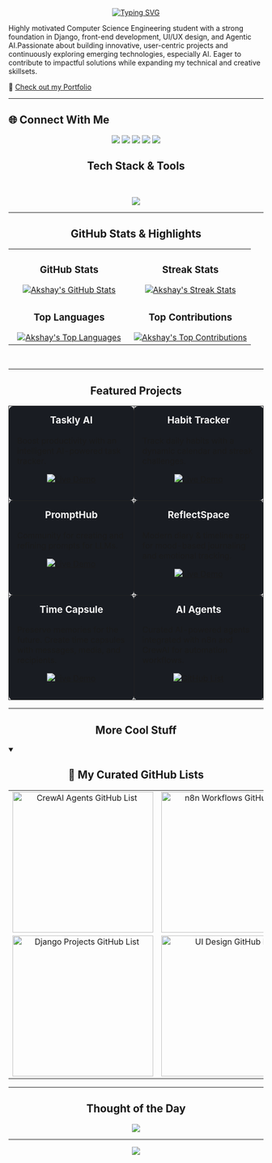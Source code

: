 <p align="center">
  <a href="https://github.com/Akshaykarthicks">
    <img src="https://readme-typing-svg.demolab.com?lines=Hey+there!;Akshay+here.&font=Fira+Code&center=true&width=350&height=70&duration=3000&pause=1000&size=28&color=36BCF7&vCenter=true" alt="Typing SVG" />
  </a>
</p>


<p align="left">
  Highly motivated Computer Science Engineering student with a strong foundation in Django, front-end development, UI/UX design, and Agentic AI.Passionate about building innovative, user-centric projects and continuously exploring emerging technologies, especially AI. Eager to contribute to impactful solutions while expanding my technical and creative skillsets.
</p>

🔗 [Check out my Portfolio](https://akshaykarthicks.github.io/AKS/)

---

## 🌐 Connect With Me
  <p align="center">
    <a href="https://instagram.com/_.aksy._"><img src="https://img.shields.io/badge/Instagram-%23E4405F.svg?logo=Instagram&logoColor=white" /></a>
    <a href="https://linkedin.com/in/akshay-karthick-s"><img src="https://img.shields.io/badge/LinkedIn-%230077B5.svg?logo=linkedin&logoColor=white" /></a>
    <a href="https://reddit.com/user/aksy_1"><img src="https://img.shields.io/badge/Reddit-%23FF4500.svg?logo=Reddit&logoColor=white" /></a>
    <a href="mailto:akshaykarthick01@gmail.com"><img src="https://img.shields.io/badge/Email-D14836?logo=gmail&logoColor=white" /></a>
    <a href="https://ak-sy.medium.com/"><img src="https://img.shields.io/badge/Medium-12100E?logo=medium&logoColor=white" /></a>
  </p>


<!-- Tech Stack Animated Banner -->
<h2 align="center">Tech Stack & Tools</h2>

<br />

<!-- Skills Badges -->
<p align="center">
  <a href="#"><img src="https://skillicons.dev/icons?i=django,python,react,html,css,vercel,figma,docker,supabase&theme=dark" /></a>
</p>

---



<!-- GitHub Stats and Contributions -->
<h2 align="center">GitHub Stats & Highlights</h2>

<table width="100%">
  <tr>
    <td width="50%" align="center">
      <h3><strong>GitHub Stats</strong></h3>
      <a href="https://github.com/akshaykarthicks">
        <img src="https://github-readme-stats.vercel.app/api?username=akshaykarthicks&title_color=8ac9ff&text_color=51f6e2&icon_color=51f6e2&bg_color=232335&ring_color=8ac9ff&border_color=232335&hide_border=true&show_icons=true" alt="Akshay's GitHub Stats" />
      </a>
    </td>
    <td width="50%" align="center">
      <h3><strong>Streak Stats</strong></h3>
      <a href="https://github.com/akshaykarthicks">
        <img src="https://nirzak-streak-stats.vercel.app/?user=AKSHAYKARTHICKS&theme=radical&hide_border=true" alt="Akshay's Streak Stats" />
      </a>
    </td>
  </tr>
  <tr>
    <td align="center">
      <h3><strong>Top Languages</strong></h3>
      <a href="https://github.com/akshaykarthicks">
        <img src="https://github-readme-stats.vercel.app/api/top-langs/?username=akshaykarthicks&theme=radical&layout=compact&hide_border=true" alt="Akshay's Top Languages" />
      </a>
    </td>
    <td align="center">
      <h3><strong>Top Contributions</strong></h3>
      <a href="https://github.com/akshaykarthicks">
        <img src="https://github-contributor-stats.vercel.app/api?username=AKSHAYKARTHICKS&limit=5&theme=radical&combine_all_yearly_contributions=true" alt="Akshay's Top Contributions" />
      </a>
    </td>
  </tr>
</table>
<br />

---


<!-- Live Projects Section -->
<h2 align="center">Featured Projects</h2>
<div align="center">

<table>
  <tr>
    <td width="300" valign="top" style="border:1px solid #222; border-radius:8px; padding:16px; background:#191C22;">
      <h3 align="center" style="margin-top:0; color:#F2F2F2;">Taskly AI</h3>
      <p>Boost productivity with an intelligent AI-powered task tracker.</p>
      <p align="center">
        <a href="https://taskly-ai-five.vercel.app/" target="_blank">
          <img src="https://img.shields.io/badge/Live%20Demo-black?style=for-the-badge&logo=vercel&logoColor=white" alt="Live Demo"/>
        </a>
      </p>
    </td>
    <td width="300" valign="top" style="border:1px solid #222; border-radius:8px; padding:16px; background:#191C22;">
      <h3 align="center" style="margin-top:0; color:#F2F2F2;">Habit Tracker</h3>
      <p>Track daily habits with a dynamic calendar and streak challenges.</p>
      <p align="center">
        <a href="https://forgenest.vercel.app/" target="_blank">
          <img src="https://img.shields.io/badge/Live%20Demo-black?style=for-the-badge&logo=vercel&logoColor=white" alt="Live Demo"/>
        </a>
      </p>
    </td>
  </tr>
  <tr>
    <td width="300" valign="top" style="border:1px solid #222; border-radius:8px; padding:16px; background:#191C22;">
      <h3 align="center" style="margin-top:0; color:#F2F2F2;">PromptHub</h3>
      <p>Community for creating and refining prompts for LLMs.</p>
      <p align="center">
        <a href="https://prompthub-2w8c.onrender.com" target="_blank">
          <img src="https://img.shields.io/badge/Live%20Demo-black?style=for-the-badge&logo=vercel&logoColor=white" alt="Live Demo"/>
        </a>
      </p>
    </td>
    <td width="300" valign="top" style="border:1px solid #222; border-radius:8px; padding:16px; background:#191C22;">
      <h3 align="center" style="margin-top:0; color:#F2F2F2;">ReflectSpace</h3>
      <p>Modern diary & timeline app for mood-based journaling and emotional tracking.</p>
      <p align="center">
        <a href="https://reflectspace.onrender.com" target="_blank">
          <img src="https://img.shields.io/badge/Live%20Demo-black?style=for-the-badge&logo=vercel&logoColor=white" alt="Live Demo"/>
        </a>
      </p>
    </td>
  </tr>
  <tr>
    <td width="300" valign="top" style="border:1px solid #222; border-radius:8px; padding:16px; background:#191C22;">
      <h3 align="center" style="margin-top:0; color:#F2F2F2;">Time Capsule</h3>
      <p>Preserve memories for the future. Create time capsules with messages, media, and recipients.</p>
      <p align="center">
        <a href="https://time-capsule-xjtz.onrender.com" target="_blank">
          <img src="https://img.shields.io/badge/Live%20Demo-black?style=for-the-badge&logo=vercel&logoColor=white" alt="Live Demo"/>
        </a>
      </p>
    </td>
    <td width="300" valign="top" style="border:1px solid #222; border-radius:8px; padding:16px; background:#191C22;">
      <h3 align="center" style="margin-top:0; color:#F2F2F2;">AI Agents</h3>
      <p>Curated AI-powered agents integrated with n8n and CrewAI for automation workflows.</p>
      <p align="center">
        <a href="https://github.com/stars/akshaykarthicks/lists/crewai-agents" target="_blank">
          <img src="https://img.shields.io/badge/GitHub%20List-black?style=for-the-badge&logo=github&logoColor=white" alt="GitHub List"/>
        </a>
      </p>
    </td>
  </tr>
</table>

</div>

---

<!-- Starred & Other Projects -->
<h2 align="center">More Cool Stuff</h2>
<!-- Custom "repo card" box structure (matches your screenshot style) -->
<details open>
  <summary><h2 align="center">📘 My Curated GitHub Lists</h2></summary>

  <div align="center">
    <table>
      <tr>
        <td align="center" width="300">
          <a href="https://github.com/stars/akshaykarthicks/lists/crewai-agents">
            <img width="278" src="https://img.shields.io/badge/CrewAI%20Agents-GitHub%20List-1F222E?style=for-the-badge&logo=github&logoColor=F85D7F&labelColor=1F222E&color=1F222E" alt="CrewAI Agents GitHub List">
          </a>
        </td>
        <td align="center" width="300">
          <a href="https://github.com/stars/akshaykarthicks/lists/n8n">
            <img width="278" src="https://img.shields.io/badge/n8n%20Workflows-GitHub%20List-1F222E?style=for-the-badge&logo=github&logoColor=F85D7F&labelColor=1F222E&color=1F222E" alt="n8n Workflows GitHub List">
          </a>
        </td>
      </tr>
      <tr>
        <td align="center" width="300">
          <a href="https://github.com/stars/akshaykarthicks/lists/django">
            <img width="278" src="https://img.shields.io/badge/Django%20Projects-GitHub%20List-1F222E?style=for-the-badge&logo=github&logoColor=F85D7F&labelColor=1F222E&color=1F222E" alt="Django Projects GitHub List">
          </a>
        </td>
        <td align="center" width="300">
          <a href="https://github.com/stars/akshaykarthicks/lists/ui-desgin">
            <img width="278" src="https://img.shields.io/badge/UI%20Design-GitHub%20List-1F222E?style=for-the-badge&logo=github&logoColor=F85D7F&labelColor=1F222E&color=1F222E" alt="UI Design GitHub List">
          </a>
        </td>
      </tr>
    </table>
  </div>
</details>



---

<!-- Random Dev Quote -->
<h2 align="center">Thought of the Day</h2>
<p align="center">
    <img src="https://quotes-github-readme.vercel.app/api?type=horizontal&theme=radical" />
</p>

---




<!-- Footer -->
<p align="center">
  <img src="https://capsule-render.vercel.app/api?type=waving&color=gradient&height=65&section=footer"/>
</p>
